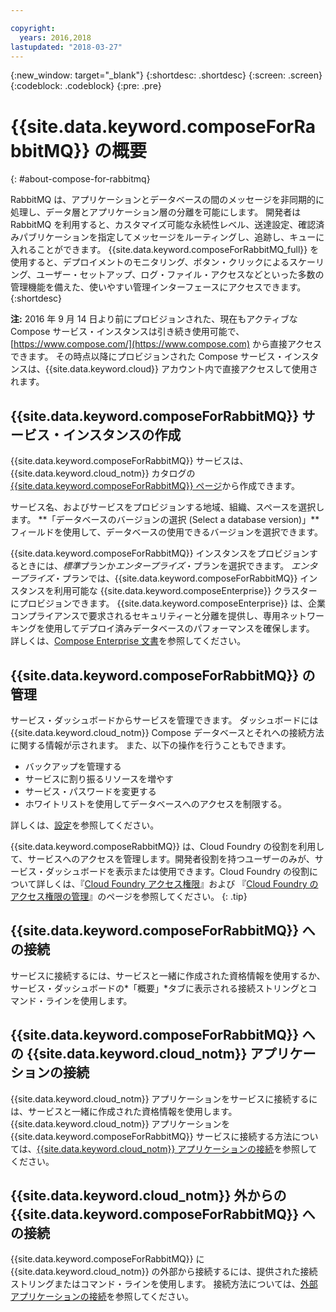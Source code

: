 ```yaml
---

copyright:
  years: 2016,2018
lastupdated: "2018-03-27"
---
```


{:new_window: target="_blank"}
{:shortdesc: .shortdesc}
{:screen: .screen}
{:codeblock: .codeblock}
{:pre: .pre}

# {{site.data.keyword.composeForRabbitMQ}} の概要
{: #about-compose-for-rabbitmq}

RabbitMQ は、アプリケーションとデータベースの間のメッセージを非同期的に処理し、データ層とアプリケーション層の分離を可能にします。 開発者は RabbitMQ を利用すると、カスタマイズ可能な永続性レベル、送達設定、確認済みパブリケーションを指定してメッセージをルーティングし、追跡し、キューに入れることができます。 {{site.data.keyword.composeForRabbitMQ_full}} を使用すると、デプロイメントのモニタリング、ボタン・クリックによるスケーリング、ユーザー・セットアップ、ログ・ファイル・アクセスなどといった多数の管理機能を備えた、使いやすい管理インターフェースにアクセスできます。
{:shortdesc}

**注:** 2016 年 9 月 14 日より前にプロビジョンされた、現在もアクティブな Compose サービス・インスタンスは引き続き使用可能で、[https://www.compose.com/](https://www.compose.com) から直接アクセスできます。 その時点以降にプロビジョンされた Compose サービス・インスタンスは、{{site.data.keyword.cloud}} アカウント内で直接アクセスして使用されます。

## {{site.data.keyword.composeForRabbitMQ}} サービス・インスタンスの作成

{{site.data.keyword.composeForRabbitMQ}} サービスは、{{site.data.keyword.cloud_notm}} カタログの [{{site.data.keyword.composeForRabbitMQ}} ページ](https://console.{DomainName}/catalog/services/compose-for-rabbitmq/)から作成できます。

サービス名、およびサービスをプロビジョンする地域、組織、スペースを選択します。 **「データベースのバージョンの選択 (Select a database version)」**フィールドを使用して、データベースの使用できるバージョンを選択できます。

{{site.data.keyword.composeForRabbitMQ}} インスタンスをプロビジョンするときには、*標準*プランか*エンタープライズ*・プランを選択できます。 *エンタープライズ*・プランでは、{{site.data.keyword.composeForRabbitMQ}} インスタンスを利用可能な {{site.data.keyword.composeEnterprise}} クラスターにプロビジョンできます。 {{site.data.keyword.composeEnterprise}} は、企業コンプライアンスで要求されるセキュリティーと分離を提供し、専用ネットワーキングを使用してデプロイ済みデータベースのパフォーマンスを確保します。 詳しくは、[Compose Enterprise 文書](../ComposeEnterprise/index.html)を参照してください。

## {{site.data.keyword.composeForRabbitMQ}} の管理

サービス・ダッシュボードからサービスを管理できます。 ダッシュボードには {{site.data.keyword.cloud_notm}} Compose データベースとそれへの接続方法に関する情報が示されます。 また、以下の操作を行うこともできます。
- バックアップを管理する 
- サービスに割り振るリソースを増やす 
- サービス・パスワードを変更する
- ホワイトリストを使用してデータベースへのアクセスを制限する。 

詳しくは、[設定](./dashboard-settings.html)を参照してください。

{{site.data.keyword.composeRabbitMQ}} は、Cloud Foundry の役割を利用して、サービスへのアクセスを管理します。開発者役割を持つユーザーのみが、サービス・ダッシュボードを表示または使用できます。Cloud Foundry の役割について詳しくは、『[Cloud Foundry アクセス権限](https://console.bluemix.net/docs/iam/cfaccess.html#cfaccess)』および 『[Cloud Foundry のアクセス権限の管理](https://console.bluemix.net/docs/iam/mngcf.html#mngcf)』のページを参照してください。
{: .tip}

## {{site.data.keyword.composeForRabbitMQ}} への接続

サービスに接続するには、サービスと一緒に作成された資格情報を使用するか、サービス・ダッシュボードの*「概要」*タブに表示される接続ストリングとコマンド・ラインを使用します。

## {{site.data.keyword.composeForRabbitMQ}} への {{site.data.keyword.cloud_notm}} アプリケーションの接続

{{site.data.keyword.cloud_notm}} アプリケーションをサービスに接続するには、サービスと一緒に作成された資格情報を使用します。 {{site.data.keyword.cloud_notm}} アプリケーションを {{site.data.keyword.composeForRabbitMQ}} サービスに接続する方法については、[{{site.data.keyword.cloud_notm}} アプリケーションの接続](./connecting-bluemix-app.html)を参照してください。

## {{site.data.keyword.cloud_notm}} 外からの {{site.data.keyword.composeForRabbitMQ}} への接続

{{site.data.keyword.composeForRabbitMQ}} に {{site.data.keyword.cloud_notm}} の外部から接続するには、提供された接続ストリングまたはコマンド・ラインを使用します。 接続方法については、[外部アプリケーションの接続](./connecting-external.html)を参照してください。
